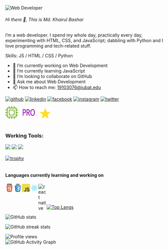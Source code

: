 ![Web Developer](https://media-exp2.licdn.com/dms/image/C4D22AQGhgceGsLNlVw/feedshare-shrink_800/0/1655316206937?e=1658361600&v=beta&t=gYOIYEfFUiicYWLD3k2PlRppt_Rhxx55Kz0e_9tVak8)


###### Hi there 👋, This is Md. Khairul Bashar

I’m a web developer. I spend my whole day, practically every day, experimenting with HTML, CSS, and JavaScript; dabbling with Python and I love programming and tech-related stuff.

Skills: JS / HTML / CSS / Python

- 🔭 I’m currently working on Web Development 
- 🌱 I’m currently learning JavaScript 
- 👯 I’m looking to collaborate on GitHub 
- 💬 Ask me about Web Development 
- 📫 How to reach me: 19103076@iubat.edu 


[<img src='https://cdn.jsdelivr.net/npm/simple-icons@3.0.1/icons/github.svg' alt='github' height='40'>](https://github.com/404Bappy)  [<img src='https://cdn.jsdelivr.net/npm/simple-icons@3.0.1/icons/linkedin.svg' alt='linkedin' height='40'>](https://www.linkedin.com/in/https://www.linkedin.com/in/md-khairul-bashar-3b61891bb//)  [<img src='https://cdn.jsdelivr.net/npm/simple-icons@3.0.1/icons/facebook.svg' alt='facebook' height='40'>](https://www.facebook.com/arafat.bappy.779)  [<img src='https://cdn.jsdelivr.net/npm/simple-icons@3.0.1/icons/instagram.svg' alt='instagram' height='40'>](https://www.instagram.com/bappy_who/)  [<img src='https://cdn.jsdelivr.net/npm/simple-icons@3.0.1/icons/twitter.svg' alt='twitter' height='40'>](https://twitter.com/@MDBAPPY51988738)  

<a href='https://docs.github.com/en/developers'><img src='https://raw.githubusercontent.com/acervenky/animated-github-badges/master/assets/devbadge.gif' width='40' height='40'></a> <a href='https://github.com/pricing'><img src='https://raw.githubusercontent.com/acervenky/animated-github-badges/master/assets/pro.gif' width='40' height='40'></a> <a href='https://stars.github.com/'><img src='https://raw.githubusercontent.com/acervenky/animated-github-badges/master/assets/starbadge.gif' width='35' height='35'></a> 
<br />
<br />
### Working Tools:
![](https://img.shields.io/badge/VS%20Code-007ACC.svg?style=for-the-badge&logo=visual%20studio%20code&logoColor=white&color=007ACC)
![](https://img.shields.io/badge/git-%3776AB.svg?style=for-the-badge&logo=git&logoColor=white&color=F05032)
![](https://img.shields.io/badge/PyCharm-000000.svg?&style=for-the-badge&logo=PyCharm&logoColor=white)
<br />
<br />
[![trophy](https://github-profile-trophy.vercel.app/?username=404Bappy)](https://github.com/ryo-ma/github-profile-trophy)
<br />
<br />
#### Languages currently learning and working on

<img align="left" alt="HTML5" width="26px" src="https://raw.githubusercontent.com/github/explore/80688e429a7d4ef2fca1e82350fe8e3517d3494d/topics/html/html.png" />
<img align="left" alt="css3" width="26px" src="https://raw.githubusercontent.com/github/explore/80688e429a7d4ef2fca1e82350fe8e3517d3494d/topics/css/css.png" />
<img align="left" alt="JavaScript" width="26px" src="https://raw.githubusercontent.com/github/explore/80688e429a7d4ef2fca1e82350fe8e3517d3494d/topics/javascript/javascript.png" />
<img align="left" alt="react native" width="26px" src="https://raw.githubusercontent.com/github/explore/80688e429a7d4ef2fca1e82350fe8e3517d3494d/topics/react/react.png" />
<img align="left" alt="react native" width="26px" src="https://user-images.githubusercontent.com/54958684/145115118-d2a12762-c5ad-4c86-82e2-e92b4d6e9c25.png" />

<br />
<br />
<br />

[![Top Langs](https://github-readme-stats.vercel.app/api/top-langs/?username=404Bappy)](https://github.com/anuraghazra/github-readme-stats)
 


![GitHub stats](https://github-readme-stats.vercel.app/api?username=404Bappy&theme=vue-dark&show_icons=true)  



![GitHub streak stats](https://github-readme-streak-stats.herokuapp.com/?user=404Bappy)  

![Profile views](https://gpvc.arturio.dev/404Bappy)  
![GitHub Activity Graph](https://activity-graph.herokuapp.com/graph?username=404Bappy) 
